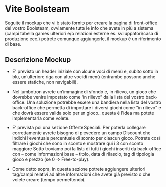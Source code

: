 # Vite Boolsteam

Seguite il mockup che vi è stato fornito per creare la pagina di front-office del vostro Boolsteam, ovviamente tutte le info che avete in più a sistema (campi tabella games ulteriori e/o relazioni esterne es. sviluppatori/casa di produzione ecc.) potrete comunque aggiungerle, il mockup è un riferimento di base.

## Descrizione Mockup

* E' previsto un header iniziale con alcune voci di menù e, subito sotto in blu, un’ulteriore riga con altre voci di menù (entrambe possono anche essere statiche, non navigabili).

* Nel jumbotron avrete un’immagine di sfondo e, in rilievo, un gioco che dovrebbe venire impostato come “in rilievo” dalla lista del vostro back-office. Una soluzione potrebbe essere una bandiera nella lista del vostro back-office che permetta di impostare i diversi giochi come "in rilievo" e che dovrà essere valida solo per un gioco.. questa è l'idea ma potete implementarla come volete.

* E’ prevista poi una sezione Offerte Speciali. Per poterla collegare correttamente avrete bisogno di prevedere un campo Discount che indichi l’eventuale percentuale di sconto per ciascun gioco. Potrete così filtrare i giochi che sono in sconto e mostrare qui i 3 con sconto maggiore
Sotto troviamo poi la lista di tutti i giochi inseriti da back-office con – come informazioni base – titolo, data di rilascio, tag di tipologia gioco e prezzo (se 0 => Free-to-play).

* Come detto sopra, in questa sezione potrete aggiungere ulteriori tag/campi relativi ad altre informazioni che avete già previsto o che volete creare (tempo permettendo).
